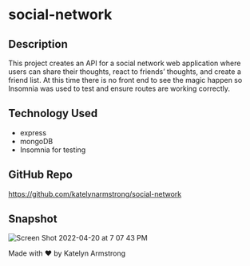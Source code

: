 # social-network

## Description
This project creates an API for a social network web application where users can share their thoughts, react to friends’ thoughts, and create a friend list. At this time there is no front end to see the magic happen so Insomnia was used to test and ensure routes are working correctly.

## Technology Used
* express  
* mongoDB  
* Insomnia for testing  

## GitHub Repo
https://github.com/katelynarmstrong/social-network

## Snapshot
![Screen Shot 2022-04-20 at 7 07 43 PM](https://user-images.githubusercontent.com/93275108/164345161-098d740e-242a-4f29-be42-2ee65016428b.png)

Made with ♥ by Katelyn Armstrong